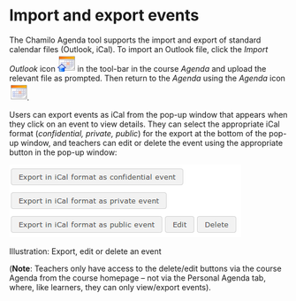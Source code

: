 # Import and export events

The Chamilo Agenda tool supports the import and export of standard calendar files \(Outlook, iCal\). 
To import an Outlook file, click the _Import Outlook_ icon ![](../../.gitbook/assets/graphics264%20%284%29.png) 
in the tool-bar in the course _Agenda_ and upload the relevant file as prompted. Then return to the _Agenda_ 
using the _Agenda_ icon ![](../../.gitbook/assets/graphics267%20%284%29.png).

Users can export events as iCal from the pop-up window that appears when they click on an event to view 
details. They can select the appropriate iCal format \(_confidential, private, public_\) for the export 
at the bottom of the pop-up window, and teachers can edit or delete the event using the appropriate 
button in the pop-up window:

![](../../.gitbook/assets/graphics270%20%281%29.png)

Illustration: Export, edit or delete an event

\(**Note**: Teachers only have access to the delete/edit buttons via the course Agenda from the course 
homepage – not via the Personal Agenda tab, where, like learners, they can only view/export events\).

